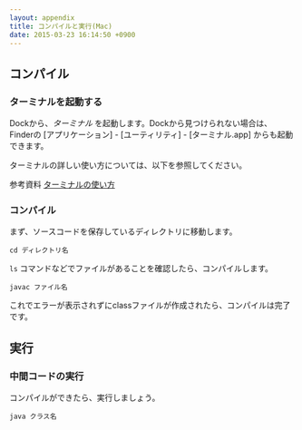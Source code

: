 ```yaml
---
layout: appendix
title: コンパイルと実行(Mac)
date: 2015-03-23 16:14:50 +0900
---
```



コンパイル
----------

### ターミナルを起動する

Dockから、*ターミナル* を起動します。Dockから見つけられない場合は、Finderの [アプリケーション] - [ユーティリティ] - [ターミナル.app] からも起動できます。

ターミナルの詳しい使い方については、以下を参照してください。

<span class="label label-info">参考資料</span> [ターミナルの使い方](../../appendix/terminal.html)

### コンパイル

まず、ソースコードを保存しているディレクトリに移動します。

    cd ディレクトリ名

`ls` コマンドなどでファイルがあることを確認したら、コンパイルします。

    javac ファイル名

これでエラーが表示されずにclassファイルが作成されたら、コンパイルは完了です。


実行
----

### 中間コードの実行

コンパイルができたら、実行しましょう。

    java クラス名
